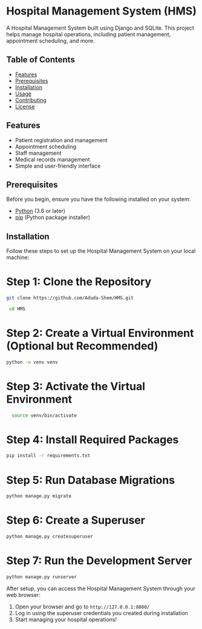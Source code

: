 # Hospital Management System (HMS)
A Hospital Management System built using Django and SQLite. This project helps manage hospital operations, including patient management, appointment scheduling, and more.

## Table of Contents
- [Features](#features)
- [Prerequisites](#prerequisites)
- [Installation](#installation)
- [Usage](#usage)
- [Contributing](#contributing)
- [License](#license)

## Features
- Patient registration and management
- Appointment scheduling
- Staff management
- Medical records management
- Simple and user-friendly interface

## Prerequisites
Before you begin, ensure you have the following installed on your system:
- [Python](https://www.python.org/downloads/) (3.6 or later)
- [pip](https://pip.pypa.io/en/stable/installation/) (Python package installer)

## Installation
Follow these steps to set up the Hospital Management System on your local machine:

# Step 1: Clone the Repository
```bash
git clone https://github.com/Aduda-Shem/HMS.git
```
```bash
 cd HMS 
```
# Step 2: Create a Virtual Environment (Optional but Recommended)
```bash
python -m venv venv
```
# Step 3: Activate the Virtual Environment
```bash
  source venv/bin/activate
```

# Step 4: Install Required Packages
```bash
pip install -r requirements.txt
```
# Step 5: Run Database Migrations
```bash
python manage.py migrate
```
# Step 6: Create a Superuser
```bash
python manage.py createsuperuser
```
# Step 7: Run the Development Server
```bash
python manage.py runserver
```

After setup, you can access the Hospital Management System through your web browser:
1. Open your browser and go to `http://127.0.0.1:8000/`
2. Log in using the superuser credentials you created during installation
3. Start managing your hospital operations!
